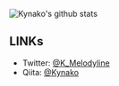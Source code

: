 ![Kynako's github stats](https://github-readme-stats.vercel.app/api?username=kynako&show_icons=true&theme=highcontrast)

## LINKs
- Twitter: [@K_Melodyline](https://twitter.com/k_melodyline)
- Qiita: [@Kynako](https://qiita.com/Kynako)
